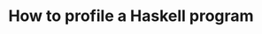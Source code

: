 ---
title: How to profile a Haskell program
url: http://www.haskell.org/haskellwiki/How_to_profile_a_Haskell_program
authors:
- Haskell Wiki
type: article
tags:
- profiling
doHaskell-type: extended example
---